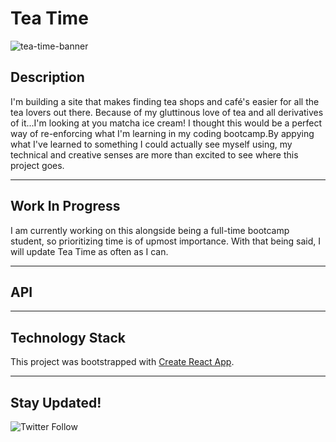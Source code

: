 # Tea Time

![tea-time-banner](https://user-images.githubusercontent.com/21699614/158962866-e30b9725-4c1e-4a71-a209-2383ef4d340b.png)

## Description

I'm building a site that makes finding tea shops and café's easier for all the tea lovers out there. Because of my gluttinous love of tea and all derivatives of it...I'm looking at you matcha ice cream! I thought this would be a perfect way of re-enforcing what I'm learning in my coding bootcamp.By appying what I've learned to something I could actually see myself using, my technical and creative senses are more than excited to see where this project goes.

---

## Work In Progress

I am currently working on this alongside being a full-time bootcamp student, so prioritizing time is of upmost importance.
With that being said, I will update Tea Time as often as I can.

---

## API

---

## Technology Stack

This project was bootstrapped with [Create React App](https://github.com/facebook/create-react-app).

---

## Stay Updated!

![Twitter Follow](https://img.shields.io/twitter/follow/artificiallyval?style=social)
